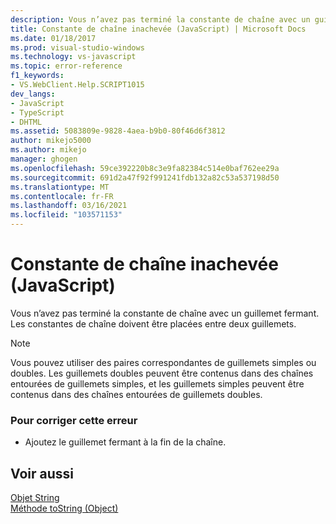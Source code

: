 ```yaml
---
description: Vous n’avez pas terminé la constante de chaîne avec un guillemet fermant.
title: Constante de chaîne inachevée (JavaScript) | Microsoft Docs
ms.date: 01/18/2017
ms.prod: visual-studio-windows
ms.technology: vs-javascript
ms.topic: error-reference
f1_keywords:
- VS.WebClient.Help.SCRIPT1015
dev_langs:
- JavaScript
- TypeScript
- DHTML
ms.assetid: 5083809e-9828-4aea-b9b0-80f46d6f3812
author: mikejo5000
ms.author: mikejo
manager: ghogen
ms.openlocfilehash: 59ce392220b8c3e9fa82384c514e0baf762ee29a
ms.sourcegitcommit: 691d2a47f92f991241fdb132a82c53a537198d50
ms.translationtype: MT
ms.contentlocale: fr-FR
ms.lasthandoff: 03/16/2021
ms.locfileid: "103571153"
---
```

# <a name="unterminated-string-constant-javascript"></a>Constante de chaîne inachevée (JavaScript)
Vous n’avez pas terminé la constante de chaîne avec un guillemet fermant. Les constantes de chaîne doivent être placées entre deux guillemets.  
  
> [!NOTE]
> Vous pouvez utiliser des paires correspondantes de guillemets simples ou doubles. Les guillemets doubles peuvent être contenus dans des chaînes entourées de guillemets simples, et les guillemets simples peuvent être contenus dans des chaînes entourées de guillemets doubles.  
  
### <a name="to-correct-this-error"></a>Pour corriger cette erreur  
  
- Ajoutez le guillemet fermant à la fin de la chaîne.  
  
## <a name="see-also"></a>Voir aussi  
 [Objet String](https://developer.mozilla.org/docs/Web/JavaScript/Reference/Global_Objects/String)   
 [Méthode toString (Object)](https://developer.mozilla.org/docs/Web/JavaScript/Reference/Global_Objects/Object/tostring)
